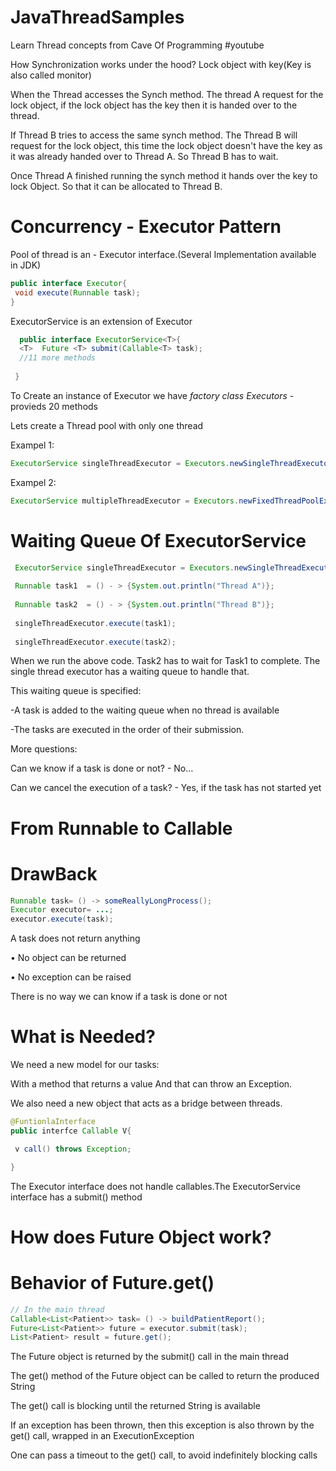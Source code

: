 # JavaThreadSamples

Learn Thread concepts from Cave Of Programming #youtube

How Synchronization works under the hood?
 Lock object with key(Key is also called monitor)
 
 When the Thread accesses the Synch method. The thread A request for the lock object, if the lock object has the key then it is handed over to the thread. 
 
 If Thread B tries to access the same synch method. The Thread B will request for the lock object, this time the lock object doesn't have the key as it was already handed over to Thread A. So Thread B has to wait.
 
 Once Thread A finished running the synch method it hands over the key to lock Object. So that it can be allocated to Thread B.
 
 
 # Concurrency - Executor Pattern
 
 Pool of thread is an - Executor interface.(Several Implementation available in JDK)
 ```java
 public interface Executor{
  void execute(Runnable task);
 }
 ```
 
 ExecutorService is an extension of Executor
```java
  public interface ExecutorService<T>{
  <T>  Future <T> submit(Callable<T> task);
  //11 more methods
  
 }
 ```
 To Create an instance of Executor we have *factory class Executors* - provieds 20 methods
 
 Lets create a Thread pool with only one thread
 
 Exampel 1:
   ```java
 ExecutorService singleThreadExecutor = Executors.newSingleThreadExecutor(); // Thread in this pool will be available as long as this pool is available.
``` 
 
 Exampel 2:
 ```java
 ExecutorService multipleThreadExecutor = Executors.newFixedThreadPoolExecutor(8);
``` 
 # Waiting Queue Of ExecutorService
```java 
 ExecutorService singleThreadExecutor = Executors.newSingleThreadExecutor();
 
 Runnable task1  = () - > {System.out.println("Thread A")};
 
 Runnable task2  = () - > {System.out.println("Thread B")};
 
 singleThreadExecutor.execute(task1);
 
 singleThreadExecutor.execute(task2);
``` 
 When we run the above code. Task2 has to wait for Task1 to complete. The single thread executor has a waiting queue to handle that.
 
 
 This waiting queue is specified:
 
-A task is added to the waiting queue when no thread is available

-The tasks are executed in the order of their submission.

More questions:

Can we know if a task is done or not? - No…

Can we cancel the execution of a task? - Yes, if the task has not started yet
 
 # From Runnable to Callable
 
 DrawBack
 ========
 ```java
Runnable task= () -> someReallyLongProcess();
Executor executor= ...;
executor.execute(task);
```
A task does not return anything

 • No object can be returned

 • No exception can be raised

There is no way we can know if a task is done or not

What is Needed?
==============

We need a new model for our tasks:

With a method that returns a value And that can throw an Exception.

We also need a new object that acts as a bridge between threads.
```java
@FuntionlaInterface
public interfce Callable V{

 v call() throws Exception;

}
```
The Executor interface does not handle callables.The ExecutorService interface has a submit() method

# How does Future Object work?

# Behavior of Future.get()


```java
// In the main thread 
Callable<List<Patient>> task= () -> buildPatientReport(); 
Future<List<Patient>> future = executor.submit(task); 
List<Patient> result = future.get();
```

The Future object is returned by the submit()  call in the main thread 

The get() method of the Future object can be called to return the produced String 

The get() call is blocking until the returned String is available

If an exception has been thrown, then this exception is also thrown by the get() call, wrapped in an ExecutionException

One can pass a timeout to the get() call, to avoid indefinitely blocking calls 


